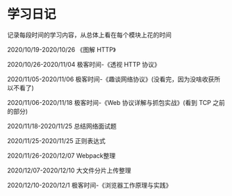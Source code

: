 # 学习日记

记录每段时间的学习内容，从总体上看在每个模块上花的时间

2020/10/19-2020/10/26    			        《图解 HTTP》

2020/10/26-2020/11/04				 极客时间-《透视 HTTP 协议》

2020/11/05-2020/11/06 				 极客时间-《趣谈网络协议》(没看完，因为没啥收获所以不看了)

2020/11/06-2020/11/18 				 极客时间-《Web 协议详解与抓包实战》(看到 TCP 之前的部分)

2020/11/18-2020/11/25 				 总结网络面试题

2020/11/25-2020/11/25     			         正则表达式

2020/11/26-2020/12/07                               Webpack整理

2020/12/07-2020/12/10                               大文件分片上传整理

2020/12/10-2020/12/1                                 极客时间-《浏览器工作原理与实践》

